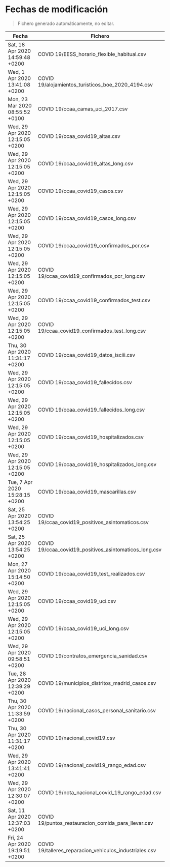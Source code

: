 # Fechas de modificación

> Fichero generado automáticamente, no editar.

| Fecha                           | Fichero                  |
|---------------------------------|--------------------------|
| Sat, 18 Apr 2020 14:59:48 +0200  | COVID 19/EESS_horario_flexible_habitual.csv |
| Wed, 1 Apr 2020 13:41:08 +0200  | COVID 19/alojamientos_turisticos_boe_2020_4194.csv |
| Mon, 23 Mar 2020 08:55:52 +0100  | COVID 19/ccaa_camas_uci_2017.csv |
| Wed, 29 Apr 2020 12:15:05 +0200  | COVID 19/ccaa_covid19_altas.csv |
| Wed, 29 Apr 2020 12:15:05 +0200  | COVID 19/ccaa_covid19_altas_long.csv |
| Wed, 29 Apr 2020 12:15:05 +0200  | COVID 19/ccaa_covid19_casos.csv |
| Wed, 29 Apr 2020 12:15:05 +0200  | COVID 19/ccaa_covid19_casos_long.csv |
| Wed, 29 Apr 2020 12:15:05 +0200  | COVID 19/ccaa_covid19_confirmados_pcr.csv |
| Wed, 29 Apr 2020 12:15:05 +0200  | COVID 19/ccaa_covid19_confirmados_pcr_long.csv |
| Wed, 29 Apr 2020 12:15:05 +0200  | COVID 19/ccaa_covid19_confirmados_test.csv |
| Wed, 29 Apr 2020 12:15:05 +0200  | COVID 19/ccaa_covid19_confirmados_test_long.csv |
| Thu, 30 Apr 2020 11:31:17 +0200  | COVID 19/ccaa_covid19_datos_isciii.csv |
| Wed, 29 Apr 2020 12:15:05 +0200  | COVID 19/ccaa_covid19_fallecidos.csv |
| Wed, 29 Apr 2020 12:15:05 +0200  | COVID 19/ccaa_covid19_fallecidos_long.csv |
| Wed, 29 Apr 2020 12:15:05 +0200  | COVID 19/ccaa_covid19_hospitalizados.csv |
| Wed, 29 Apr 2020 12:15:05 +0200  | COVID 19/ccaa_covid19_hospitalizados_long.csv |
| Tue, 7 Apr 2020 15:28:15 +0200  | COVID 19/ccaa_covid19_mascarillas.csv |
| Sat, 25 Apr 2020 13:54:25 +0200  | COVID 19/ccaa_covid19_positivos_asintomaticos.csv |
| Sat, 25 Apr 2020 13:54:25 +0200  | COVID 19/ccaa_covid19_positivos_asintomaticos_long.csv |
| Mon, 27 Apr 2020 15:14:50 +0200  | COVID 19/ccaa_covid19_test_realizados.csv |
| Wed, 29 Apr 2020 12:15:05 +0200  | COVID 19/ccaa_covid19_uci.csv |
| Wed, 29 Apr 2020 12:15:05 +0200  | COVID 19/ccaa_covid19_uci_long.csv |
| Wed, 29 Apr 2020 09:58:51 +0200  | COVID 19/contratos_emergencia_sanidad.csv |
| Tue, 28 Apr 2020 12:39:29 +0200  | COVID 19/municipios_distritos_madrid_casos.csv |
| Thu, 30 Apr 2020 11:33:59 +0200  | COVID 19/nacional_casos_personal_sanitario.csv |
| Thu, 30 Apr 2020 11:31:17 +0200  | COVID 19/nacional_covid19.csv |
| Wed, 29 Apr 2020 13:41:41 +0200  | COVID 19/nacional_covid19_rango_edad.csv |
| Wed, 29 Apr 2020 12:30:07 +0200  | COVID 19/nota_nacional_covid_19_rango_edad.csv |
| Sat, 11 Apr 2020 12:37:03 +0200  | COVID 19/puntos_restauracion_comida_para_llevar.csv |
| Fri, 24 Apr 2020 19:19:51 +0200  | COVID 19/talleres_reparacion_vehiculos_industriales.csv |
